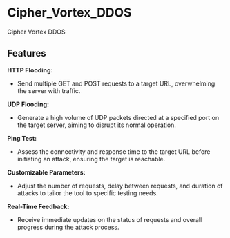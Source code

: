 # Cipher_Vortex_DDOS
Cipher Vortex DDOS

## Features

**HTTP Flooding:** 
- Send multiple GET and POST requests to a target URL, overwhelming the server with traffic.

**UDP Flooding:** 
- Generate a high volume of UDP packets directed at a specified port on the target server, aiming to disrupt its normal operation.

**Ping Test:** 
- Assess the connectivity and response time to the target URL before initiating an attack, ensuring the target is reachable.

**Customizable Parameters:** 
- Adjust the number of requests, delay between requests, and duration of attacks to tailor the tool to specific testing needs.

**Real-Time Feedback:** 
- Receive immediate updates on the status of requests and overall progress during the attack process.
